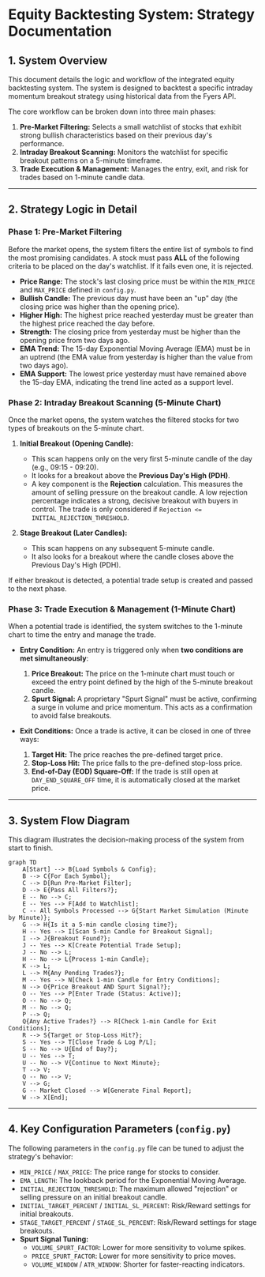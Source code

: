 # Equity Backtesting System: Strategy Documentation

## 1. System Overview

This document details the logic and workflow of the integrated equity backtesting system. The system is designed to backtest a specific intraday momentum breakout strategy using historical data from the Fyers API.

The core workflow can be broken down into three main phases:
1.  **Pre-Market Filtering:** Selects a small watchlist of stocks that exhibit strong bullish characteristics based on their previous day's performance.
2.  **Intraday Breakout Scanning:** Monitors the watchlist for specific breakout patterns on a 5-minute timeframe.
3.  **Trade Execution & Management:** Manages the entry, exit, and risk for trades based on 1-minute candle data.

---

## 2. Strategy Logic in Detail

### Phase 1: Pre-Market Filtering

Before the market opens, the system filters the entire list of symbols to find the most promising candidates. A stock must pass **ALL** of the following criteria to be placed on the day's watchlist. If it fails even one, it is rejected.

*   **Price Range:** The stock's last closing price must be within the `MIN_PRICE` and `MAX_PRICE` defined in `config.py`.
*   **Bullish Candle:** The previous day must have been an "up" day (the closing price was higher than the opening price).
*   **Higher High:** The highest price reached yesterday must be greater than the highest price reached the day before.
*   **Strength:** The closing price from yesterday must be higher than the opening price from two days ago.
*   **EMA Trend:** The 15-day Exponential Moving Average (EMA) must be in an uptrend (the EMA value from yesterday is higher than the value from two days ago).
*   **EMA Support:** The lowest price yesterday must have remained above the 15-day EMA, indicating the trend line acted as a support level.

### Phase 2: Intraday Breakout Scanning (5-Minute Chart)

Once the market opens, the system watches the filtered stocks for two types of breakouts on the 5-minute chart.

1.  **Initial Breakout (Opening Candle):**
    *   This scan happens only on the very first 5-minute candle of the day (e.g., 09:15 - 09:20).
    *   It looks for a breakout above the **Previous Day's High (PDH)**.
    *   A key component is the **Rejection** calculation. This measures the amount of selling pressure on the breakout candle. A low rejection percentage indicates a strong, decisive breakout with buyers in control. The trade is only considered if `Rejection <= INITIAL_REJECTION_THRESHOLD`.

2.  **Stage Breakout (Later Candles):**
    *   This scan happens on any subsequent 5-minute candle.
    *   It also looks for a breakout where the candle closes above the Previous Day's High (PDH).

If either breakout is detected, a potential trade setup is created and passed to the next phase.

### Phase 3: Trade Execution & Management (1-Minute Chart)

When a potential trade is identified, the system switches to the 1-minute chart to time the entry and manage the trade.

*   **Entry Condition:** An entry is triggered only when **two conditions are met simultaneously**:
    1.  **Price Breakout:** The price on the 1-minute chart must touch or exceed the entry point defined by the high of the 5-minute breakout candle.
    2.  **Spurt Signal:** A proprietary "Spurt Signal" must be active, confirming a surge in volume and price momentum. This acts as a confirmation to avoid false breakouts.

*   **Exit Conditions:** Once a trade is active, it can be closed in one of three ways:
    1.  **Target Hit:** The price reaches the pre-defined target price.
    2.  **Stop-Loss Hit:** The price falls to the pre-defined stop-loss price.
    3.  **End-of-Day (EOD) Square-Off:** If the trade is still open at `DAY_END_SQUARE_OFF` time, it is automatically closed at the market price.

---

## 3. System Flow Diagram

This diagram illustrates the decision-making process of the system from start to finish.

```mermaid
graph TD
    A[Start] --> B{Load Symbols & Config};
    B --> C{For Each Symbol};
    C --> D[Run Pre-Market Filter];
    D --> E{Pass All Filters?};
    E -- No --> C;
    E -- Yes --> F[Add to Watchlist];
    C -- All Symbols Processed --> G{Start Market Simulation (Minute by Minute)};
    G --> H{Is it a 5-min candle closing time?};
    H -- Yes --> I[Scan 5-min Candle for Breakout Signal];
    I --> J{Breakout Found?};
    J -- Yes --> K[Create Potential Trade Setup];
    J -- No --> L;
    H -- No --> L{Process 1-min Candle};
    K --> L;
    L --> M{Any Pending Trades?};
    M -- Yes --> N[Check 1-min Candle for Entry Conditions];
    N --> O{Price Breakout AND Spurt Signal?};
    O -- Yes --> P[Enter Trade (Status: Active)];
    O -- No --> Q;
    M -- No --> Q;
    P --> Q;
    Q{Any Active Trades?} --> R[Check 1-min Candle for Exit Conditions];
    R --> S{Target or Stop-Loss Hit?};
    S -- Yes --> T[Close Trade & Log P/L];
    S -- No --> U{End of Day?};
    U -- Yes --> T;
    U -- No --> V{Continue to Next Minute};
    T --> V;
    Q -- No --> V;
    V --> G;
    G -- Market Closed --> W[Generate Final Report];
    W --> X[End];
```

---

## 4. Key Configuration Parameters (`config.py`)

The following parameters in the `config.py` file can be tuned to adjust the strategy's behavior:

*   `MIN_PRICE` / `MAX_PRICE`: The price range for stocks to consider.
*   `EMA_LENGTH`: The lookback period for the Exponential Moving Average.
*   `INITIAL_REJECTION_THRESHOLD`: The maximum allowed "rejection" or selling pressure on an initial breakout candle.
*   `INITIAL_TARGET_PERCENT` / `INITIAL_SL_PERCENT`: Risk/Reward settings for initial breakouts.
*   `STAGE_TARGET_PERCENT` / `STAGE_SL_PERCENT`: Risk/Reward settings for stage breakouts.
*   **Spurt Signal Tuning:**
    *   `VOLUME_SPURT_FACTOR`: Lower for more sensitivity to volume spikes.
    *   `PRICE_SPURT_FACTOR`: Lower for more sensitivity to price moves.
    *   `VOLUME_WINDOW` / `ATR_WINDOW`: Shorter for faster-reacting indicators.
